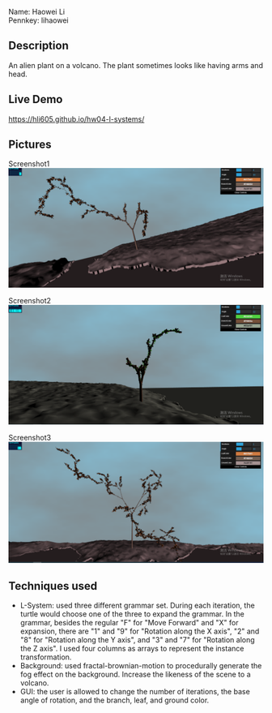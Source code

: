 Name: Haowei Li\
Pennkey: lihaowei

## Description
An alien plant on a volcano. The plant sometimes looks like having arms and head.

## Live Demo
https://hli605.github.io/hw04-l-systems/

## Pictures
Screenshot1
![](./screenshot1.PNG)

Screenshot2
![](./screenshot2.PNG)

Screenshot3
![](./screenshot3.PNG)

## Techniques used
- L-System: used three different grammar set. During each iteration, the turtle would choose one of the three to expand the grammar. In the grammar, besides the regular "F" for "Move Forward" and "X" for expansion, there are "1" and "9" for "Rotation along the X axis", "2" and "8" for "Rotation along the Y axis", and "3" and "7" for "Rotation along the Z axis". I used four columns as arrays to represent the instance transformation.
- Background: used fractal-brownian-motion to procedurally generate the fog effect on the background. Increase the likeness of the scene to a volcano.
- GUI: the user is allowed to change the number of iterations, the base angle of rotation, and the branch, leaf, and ground color.